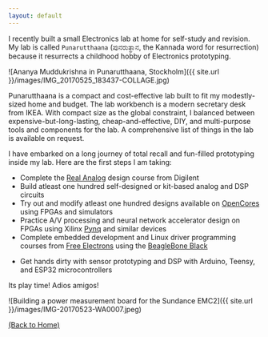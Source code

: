 ```yaml
---
layout: default
---
```


I recently built a small Electronics lab at home for self-study and revision.
My lab is called `Punarutthaana` (ಪುನರುತ್ಥಾನ, the Kannada word for resurrection) because it resurrects a childhood hobby of Electronics prototyping.

![Ananya Muddukrishna in Punarutthaana, Stockholm]({{ site.url }}/images/IMG_20170525_183437-COLLAGE.jpg)

Punarutthaana is a compact and cost-effective lab built to fit my modestly-sized home and budget.
The lab workbench is a modern secretary desk from IKEA.
With compact size as the global constraint, I balanced between expensive-but-long-lasting, cheap-and-effective, DIY, and multi-purpose tools and components for the lab.
A comprehensive list of things in the lab is available on request.

I have embarked on a long journey of total recall and fun-filled prototyping inside my lab. Here are the first steps I am taking:

*   Complete the [Real Analog](https://learn.digilentinc.com/classroom/realanalog/) design course from Digilent
*   Build atleast one hundred self-designed or kit-based analog and DSP circuits
*   Try out and modify atleast one hundred designs available on [OpenCores](https://www.opencores.org) using FPGAs and simulators
*   Practice A/V processing and neural network accelerator design on FPGAs using Xilinx [Pynq](http://www.pynq.io/) and similar devices
*   Complete embedded development and Linux driver programming courses from [Free Electrons](http://free-electrons.com/training/) using the [BeagleBone Black](http://beagleboard.org/black)
- Get hands dirty with sensor prototyping and DSP with Arduino, Teensy, and ESP32 microcontrollers

Its play time! Adios amigos!

![Building a power measurement board for the Sundance EMC2]({{ site.url }}/images/IMG-20170523-WA0007.jpeg)

[(Back to Home)](index)
